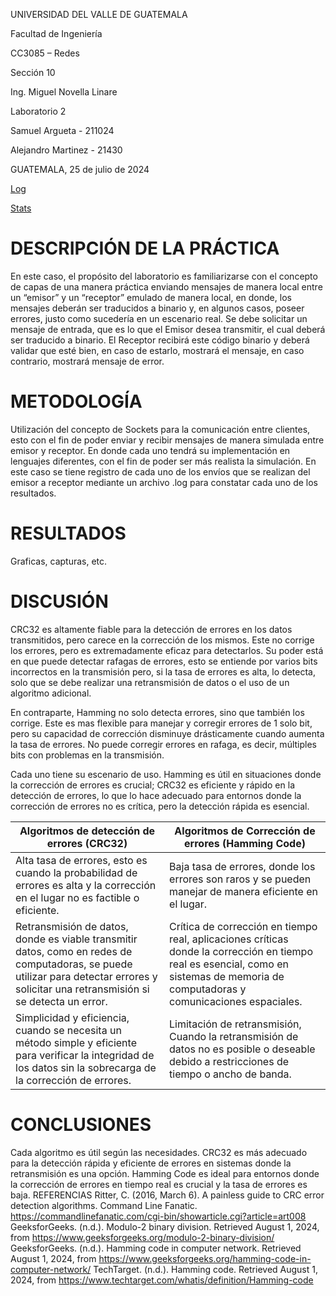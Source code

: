 UNIVERSIDAD DEL VALLE DE GUATEMALA

Facultad de Ingeniería

CC3085 – Redes

Sección 10

Ing. Miguel Novella Linare

Laboratorio 2

Samuel Argueta - 211024

Alejandro Martinez - 21430

GUATEMALA, 25 de julio de 2024


[Log](./Log.html)

[Stats](./Stats.html)

# DESCRIPCIÓN DE LA PRÁCTICA
En este caso, el propósito del laboratorio es familiarizarse con el concepto de capas de una manera práctica enviando mensajes de manera local entre un “emisor” y un “receptor” emulado de manera local, en donde, los mensajes deberán ser traducidos a binario y, en algunos casos, poseer errores, justo como sucedería en un escenario real. Se debe solicitar un mensaje de entrada, que es lo que el Emisor desea transmitir, el cual deberá ser traducido a binario. El Receptor recibirá este código binario y deberá validar que esté bien, en caso de estarlo, mostrará el mensaje, en caso contrario, mostrará mensaje de error.
# METODOLOGÍA
Utilización del concepto de Sockets para la comunicación entre clientes, esto con el fin de poder enviar y recibir mensajes de manera simulada entre emisor y receptor. En donde cada uno tendrá su implementación en lenguajes diferentes, con el fin de poder ser más realista la simulación. En este caso se tiene registro de cada uno de los envíos que se realizan del emisor a receptor mediante un archivo .log para constatar cada uno de los resultados.
# RESULTADOS
Graficas, capturas, etc.
# DISCUSIÓN
CRC32 es altamente fiable para la detección de errores en los datos transmitidos, pero carece en la corrección de los mismos. Este no corrige los errores, pero es extremadamente eficaz para detectarlos. Su poder está en que puede detectar rafagas de errores, esto se entiende por varios bits incorrectos en la transmisión pero, si la tasa de errores es alta, lo detecta, solo que se debe realizar una retransmisión de datos o el uso de un algoritmo adicional.

En contraparte, Hamming no solo detecta errores, sino que también los corrige. Este es mas flexible para manejar y corregir errores de 1 solo bit, pero su capacidad de corrección disminuye drásticamente cuando aumenta la tasa de errores. No puede corregir errores en rafaga, es decir, múltiples bits con problemas en la transmisión.

Cada uno tiene su escenario de uso. Hamming es útil en situaciones donde la corrección de errores es crucial; CRC32 es eficiente y rápido en la detección de errores, lo que lo hace adecuado para entornos donde la corrección de errores no es crítica, pero la detección rápida es esencial.

| Algoritmos de detección de errores (CRC32) | Algoritmos de Corrección de errores (Hamming Code)|
|--|--|
| Alta tasa de errores, esto es cuando la probabilidad de errores es alta y la corrección en el lugar no es factible o eficiente. | Baja tasa de errores, donde los errores son raros y se pueden manejar de manera eficiente en el lugar. |
| Retransmisión de datos, donde es viable transmitir datos, como en redes de computadoras, se puede utilizar para detectar errores y solicitar una retransmisión si se detecta un error. | Crítica de corrección en tiempo real, aplicaciones críticas donde la corrección en tiempo real es esencial, como en sistemas de memoria de computadoras y comunicaciones espaciales. |
| Simplicidad y eficiencia, cuando se necesita un método simple y eficiente para verificar la integridad de los datos sin la sobrecarga de la corrección de errores. | Limitación de retransmisión, Cuando la retransmisión de datos no es posible o deseable debido a restricciones de tiempo o ancho de banda. |


# CONCLUSIONES
Cada algoritmo es útil según las necesidades. CRC32 es más adecuado para la detección rápida y eficiente de errores en sistemas donde la retransmisión es una opción. Hamming Code es ideal para entornos donde la corrección de errores en tiempo real es crucial y la tasa de errores es baja.
REFERENCIAS
Ritter, C. (2016, March 6). A painless guide to CRC error detection algorithms. Command Line Fanatic. https://commandlinefanatic.com/cgi-bin/showarticle.cgi?article=art008
GeeksforGeeks. (n.d.). Modulo-2 binary division. Retrieved August 1, 2024, from https://www.geeksforgeeks.org/modulo-2-binary-division/
GeeksforGeeks. (n.d.). Hamming code in computer network. Retrieved August 1, 2024, from https://www.geeksforgeeks.org/hamming-code-in-computer-network/
TechTarget. (n.d.). Hamming code. Retrieved August 1, 2024, from https://www.techtarget.com/whatis/definition/Hamming-code


